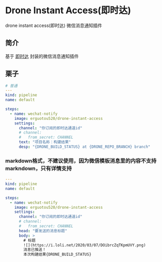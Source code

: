 # Drone Instant Access(即时达)

drone instant access(即时达) 微信消息通知插件

## 简介

基于 [即时达](http://push.ijingniu.cn/) 封装的微信消息通知插件

## 栗子
```yml
# 普通
---
kind: pipeline
name: default

steps:
  - name: wechat-notify
    image: erguotou520/drone-instant-access
    settings:
      channel: "你订阅的即时达通道id"
      # channel:
      #   from_secret: CHANNEL
      text: "项目名称：构建结果"
      desp: "{DRONE_BUILD_STATUS} at {DRONE_REPO_BRANCH} branch"
```

### markdown格式，不建议使用，因为微信模板消息里的内容不支持markndown，只有详情支持
```yaml
---
kind: pipeline
name: default

steps:
  - name: wechat-notify
    image: erguotou520/drone-instant-access
    settings:
      channel: "你订阅的即时达通道id"
      # channel:
      #   from_secret: CHANNEL
      head: "要发送的消息标题"
      body: >
        # 标题
        ![](https://i.loli.net/2020/03/07/DOibrcZqTKpmUVY.png)
        消息已推送！  
        本次构建结果{DRONE_BUILD_STATUS}
```